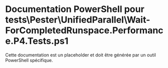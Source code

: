 # Documentation PowerShell pour tests\Pester\UnifiedParallel\Wait-ForCompletedRunspace.Performance.P4.Tests.ps1

Cette documentation est un placeholder et doit être générée par un outil PowerShell spécifique.
